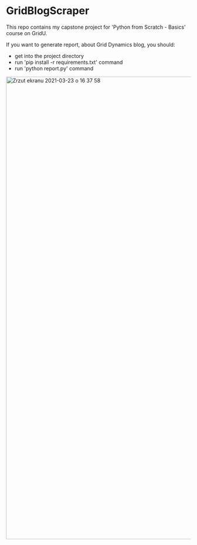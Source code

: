 # GridBlogScraper

This repo contains my capstone project for 'Python from Scratch - Basics' course on GridU.

If you want to generate report, about Grid Dynamics blog, you should:

* get into the project directory
* run 'pip install -r requirements.txt' command
* run 'python report.py' command


<img width="1263" alt="Zrzut ekranu 2021-03-23 o 16 37 58" src="https://user-images.githubusercontent.com/56223666/112173787-2d1ca600-8bf6-11eb-80db-ac24224077f1.png">
